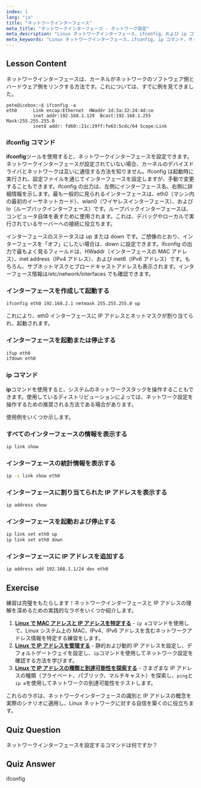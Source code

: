 ```yaml
---
index: 1
lang: "ja"
title: "ネットワークインターフェース"
meta_title: "ネットワークインターフェース - ネットワーク設定"
meta_description: "Linux ネットワークインターフェース、ifconfig、および ip コマンドについて学びます。ネットワーク設定の構成と管理方法を理解します。Linux ネットワーキングの旅を始めましょう！"
meta_keywords: "Linux ネットワークインターフェース，ifconfig, ip コマンド，ネットワーク設定，Linux ネットワーキング，初心者，チュートリアル，ガイド"
---
```


## Lesson Content

ネットワークインターフェースは、カーネルがネットワークのソフトウェア側とハードウェア側をリンクする方法です。これについては、すでに例を見てきました。

```plaintext
pete@icebox:~$ ifconfig -a
eth0      Link encap:Ethernet  HWaddr 1d:3a:32:24:4d:ce
          inet addr:192.168.1.129  Bcast:192.168.1.255  Mask:255.255.255.0
          inet6 addr: fd60::21c:29ff:fe63:5cdc/64 Scope:Link
```

### ifconfig コマンド

**ifconfig**ツールを使用すると、ネットワークインターフェースを設定できます。ネットワークインターフェースが設定されていない場合、カーネルのデバイスドライバとネットワークは互いに通信する方法を知りません。Ifconfig は起動時に実行され、設定ファイルを通じてインターフェースを設定しますが、手動で変更することもできます。ifconfig の出力は、左側にインターフェース名、右側に詳細情報を示します。最も一般的に見られるインターフェースは、eth0（マシン内の最初のイーサネットカード）、wlan0（ワイヤレスインターフェース）、および lo（ループバックインターフェース）です。ループバックインターフェースは、コンピュータ自体を表すために使用されます。これは、デバッグやローカルで実行されているサーバーへの接続に役立ちます。

インターフェースのステータスは up または down です。ご想像のとおり、インターフェースを「オフ」にしたい場合は、down に設定できます。ifconfig の出力で最もよく見るフィールドは、HWaddr（インターフェースの MAC アドレス）、inet address（IPv4 アドレス）、および inet6（IPv6 アドレス）です。もちろん、サブネットマスクとブロードキャストアドレスも表示されます。インターフェース情報は/etc/network/interfaces でも確認できます。

### インターフェースを作成して起動する

```bash
ifconfig eth0 192.168.2.1 netmask 255.255.255.0 up
```

これにより、eth0 インターフェースに IP アドレスとネットマスクが割り当てられ、起動されます。

### インターフェースを起動または停止する

```bash
ifup eth0
ifdown eth0
```

### ip コマンド

**ip**コマンドを使用すると、システムのネットワークスタックを操作することもできます。使用しているディストリビューションによっては、ネットワーク設定を操作するための推奨される方法である場合があります。

使用例をいくつか示します。

### すべてのインターフェースの情報を表示する

```bash
ip link show
```

### インターフェースの統計情報を表示する

```bash
ip -s link show eth0
```

### インターフェースに割り当てられた IP アドレスを表示する

```bash
ip address show
```

### インターフェースを起動および停止する

```bash
ip link set eth0 up
ip link set eth0 down
```

### インターフェースに IP アドレスを追加する

```bash
ip address add 192.168.1.1/24 dev eth0
```

## Exercise

練習は完璧をもたらします！ネットワークインターフェースと IP アドレスの理解を深めるための実践的なラボをいくつか紹介します。

1. **[Linux で MAC アドレスと IP アドレスを特定する](https://labex.io/ja/labs/linux-identify-mac-and-ip-addresses-in-linux-592731)** - `ip a`コマンドを使用して、Linux システム上の MAC、IPv4、IPv6 アドレスを含むネットワークアドレス情報を特定する練習をします。
2. **[Linux で IP アドレスを管理する](https://labex.io/ja/labs/linux-manage-ip-addressing-in-linux-592736)** - 静的および動的 IP アドレスを設定し、デフォルトゲートウェイを設定し、`ip`コマンドを使用してネットワーク設定を確認する方法を学びます。
3. **[Linux で IP アドレスの種類と到達可能性を探索する](https://labex.io/ja/labs/linux-explore-ip-address-types-and-reachability-in-linux-592780)** - さまざまな IP アドレスの種類（プライベート、パブリック、マルチキャスト）を探索し、`ping`と`ip a`を使用してネットワークの到達可能性をテストします。

これらのラボは、ネットワークインターフェースの識別と IP アドレスの概念を実際のシナリオに適用し、Linux ネットワークに対する自信を築くのに役立ちます。

## Quiz Question

ネットワークインターフェースを設定するコマンドは何ですか？

## Quiz Answer

ifconfig
